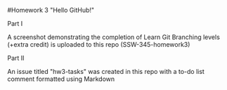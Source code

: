 #Homework 3
"Hello GitHub!"

Part I

A screenshot demonstrating the completion of Learn Git Branching levels (+extra credit) is uploaded to this repo
(SSW-345-homework3)

Part II

An issue titled "hw3-tasks" was created in this repo with a to-do list comment formatted using Markdown

